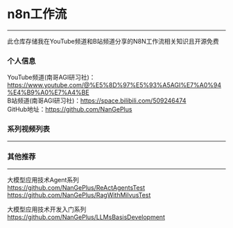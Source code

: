 # n8n工作流

---
此仓库存储我在YouTube频道和B站频道分享的N8N工作流相关知识且开源免费                        

### 个人信息
YouTube频道(南哥AGI研习社)：https://www.youtube.com/@%E5%8D%97%E5%93%A5AGI%E7%A0%94%E4%B9%A0%E7%A4%BE                   
B站频道(南哥AGI研习社)：https://space.bilibili.com/509246474                   
GitHub地址：https://github.com/NanGePlus            

### 系列视频列表

--- 

### 其他推荐

---  

大模型应用技术Agent系列                 
https://github.com/NanGePlus/ReActAgentsTest                              
https://github.com/NanGePlus/RagWithMilvusTest                                           


大模型应用技术开发入门系列            
https://github.com/NanGePlus/LLMsBasisDevelopment                        
